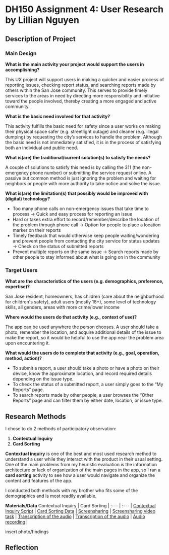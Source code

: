 # DH150 Assignment 4: User Research by Lillian Nguyen

## Description of Project

### Main Design 
**What is the main activity your project would support the users in accomplishing?**

This UX project will support users in making a quicker and easier process of reporting issues, checking report status, and searching reports made by others within the San Jose community. This serves to provide timely services to the areas in need by directing more responsibility and initiative toward the people involved, thereby creating a more engaged and active community.

**What is the basic need involved for that activity?**

This activity fulfills the basic need for safety since a user works on making their physical space safer (e.g. streetlight outage) and cleaner (e.g. illegal dumping) by requesting the city’s services to handle the problem. Although the basic need is not immediately satisfied, it is in the process of satisfying both an individual and public need.

**What is(are) the traditional/current solution(s) to satisfy the needs?**

A couple of solutions to satisfy this need is by calling the 311 (the non-emergency phone number) or submitting the service request online. A passive but common method is just ignoring the problem and waiting for neighbors or people with more authority to take notice and solve the issue.

**What is(are) the limitation(s) that possibly would be improved with (digital) technology?**
* Too many phone calls on non-emergency issues that take time to process → Quick and easy process for reporting an issue
* Hard or takes extra effort to record/remember/describe the location of the problem through phone call → Option for people to place a location marker on their reports
* Timely feedback that would otherwise keep people waiting/wondering and prevent people from contacting the city service for status updates → Check on the status of submitted reports
* Prevent multiple reports on the same issue → Search reports made by other people to stay informed about what is going on in the community

### Target Users
**What are the characteristics of the users (e.g. demographics, preference, expertise)?**

San Jose resident, homeowners, has children (care about the neighborhood for children's safety), adult users (mostly 18+), some level of technology skills, all genders, areas with more crime/lower income

**Where would the users do that activity (e.g., context of use)?**

The app can be used anywhere the person chooses. A user should take a photo, remember the location, and acquire additional details of the issue to make the report, so it would be helpful to use the app near the problem area upon encountering it. 

**What would the users do to complete that activity (e.g., goal, operation, method, action)?**
* To submit a report, a user should take a photo or have a photo on their device, know the approximate location, and record required details depending on the issue type. 
* To check the status of a submitted report, a user simply goes to the “My Reports” page.
* To search reports made by other people, a user browses the “Other Reports” page and can filter them by either date, location, or issue type.


## Research Methods
I chose to do 2 methods of participatory observation:
1) **Contextual Inquiry**
2) **Card Sorting**

**Contextual inquiry** is one of the best and most used research method to understand a user while they interact with the product in their usual setting. One of the main problems from my heuristic evaluation is the information architecture or lack of organization of the main pages in the app, so I ran a **card sorting** activity to see how a user would navigate and organize the content and features of the app. 

I conducted both methods with my brother who fits some of the demographics and is most readily available.

**Materials/Data**
Contextual Inquiry  | Card Sorting  |
:--- | :---  |
[Contextual Inquiry Script](link) | [Card Sorting Data](link)  |
[Screensharing](link) | [Screensharing video task](link)  |
[Transcription of the audio](link) | [Transcription of the audio](link)  |
[Audio recording](link)| 

insert photo/findings


## Reflection
